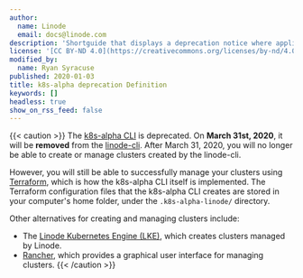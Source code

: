 ```yaml
---
author:
  name: Linode
  email: docs@linode.com
description: 'Shortguide that displays a deprecation notice where applied'
license: '[CC BY-ND 4.0](https://creativecommons.org/licenses/by-nd/4.0)'
modified_by:
  name: Ryan Syracuse
published: 2020-01-03
title: k8s-alpha deprecation Definition
keywords: []
headless: true
show_on_rss_feed: false
---
```


{{< caution >}}
The [k8s-alpha CLI](/docs/kubernetes/how-to-deploy-kubernetes-on-linode-with-k8s-alpha-cli/) is deprecated. On **March 31st, 2020**, it will be **removed** from the [linode-cli](https://github.com/linode/linode-cli). After March 31, 2020, you will no longer be able to create or manage clusters created by the linode-cli.

However, you will still be able to successfully manage your clusters using [Terraform](/docs/applications/configuration-management/beginners-guide-to-terraform/), which is how the k8s-alpha CLI itself is implemented. The Terraform configuration files that the k8s-alpha CLI creates are stored in your computer's home folder, under the `.k8s-alpha-linode/` directory.

Other alternatives for creating and managing clusters include:

- The [Linode Kubernetes Engine (LKE)](/docs/kubernetes/deploy-and-manage-a-cluster-with-linode-kubernetes-engine-a-tutorial/), which creates clusters managed by Linode.
- [Rancher](/docs/kubernetes/how-to-deploy-kubernetes-on-linode-with-rancher-2-x/), which provides a graphical user interface for managing clusters.
{{< /caution >}}